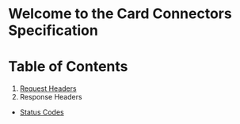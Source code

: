 # Welcome to the Card Connectors Specification

# Table of Contents

1. [Request Headers](https://github.com/vmware/card-connectors-guide/wiki/Request-headers) 
2. Response Headers
  * [Status Codes](https://github.com/vmware/card-connectors-guide/wiki/Response-headers#status-codes)
